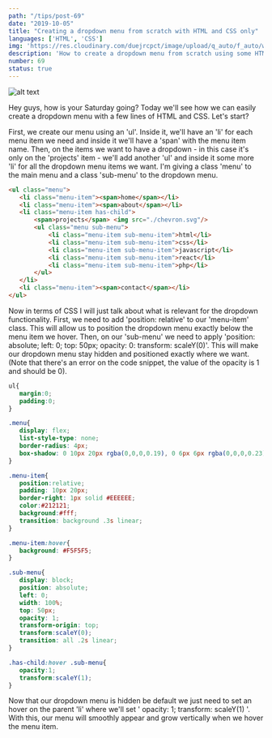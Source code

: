 ```yaml
---
path: "/tips/post-69"
date: "2019-10-05"
title: "Creating a dropdown menu from scratch with HTML and CSS only"
languages: ['HTML', 'CSS']
img: 'https://res.cloudinary.com/duejrcpct/image/upload/q_auto/f_auto/w_1000/v1586975101/tips/69-1_amk2g1.png'
description: 'How to create a dropdown menu from scratch using some HTML and CSS'
number: 69
status: true
---
```


![alt text](https://res.cloudinary.com/duejrcpct/image/upload/v1588702851/tips/69-2_es71st.gif "CSS drop-down menu")

Hey guys, how is your Saturday going?
Today we'll see how we can easily create a dropdown menu with a few lines of HTML and CSS. Let's start?

First, we create our menu using an 'ul'. Inside it, we'll have an 'li' for each menu item we need and inside it we'll have a 'span' with the menu item name. Then, on the items we want to have a dropdown - in this case it's only on the 'projects' item - we'll add another 'ul' and inside it some more 'li' for all the dropdown menu items we want. I'm giving a class 'menu' to the main menu and a class 'sub-menu' to the dropdown menu.

 ```html
<ul class="menu">
    <li class="menu-item"><span>home</span></li>
    <li class="menu-item"><span>about</span></li>
    <li class="menu-item has-child">
        <span>projects</span> <img src="./chevron.svg"/>
        <ul class="menu sub-menu">
            <li class="menu-item sub-menu-item">html</li>
            <li class="menu-item sub-menu-item">css</li>
            <li class="menu-item sub-menu-item">javascript</li>
            <li class="menu-item sub-menu-item">react</li>
            <li class="menu-item sub-menu-item">php</li>
        </ul>
    </li>
    <li class="menu-item"><span>contact</span></li>
</ul>
 ```

Now in terms of CSS I will just talk about what is relevant for the dropdown functionality. First, we need to add 'position: relative' to our 'menu-item' class. This will allow us to position the dropdown menu exactly below the menu item we hover. Then, on our 'sub-menu' we need to apply 'position: absolute; left: 0; top: 50px; opacity: 0: transform: scaleY(0)'. This will make our dropdown menu stay hidden and positioned exactly where we want. (Note that there's an error on the code snippet, the value of the opacity is 1 and should be 0).

 ```css
ul{
    margin:0;
    padding:0;
}

.menu{
    display: flex;
    list-style-type: none;
    border-radius: 4px;
    box-shadow: 0 10px 20px rgba(0,0,0,0.19), 0 6px 6px rgba(0,0,0,0.23);
}

.menu-item{
    position:relative;
    padding: 10px 20px;
    border-right: 1px solid #EEEEEE;
    color:#212121;
    background:#fff;
    transition: background .3s linear;
}

.menu-item:hover{
    background: #F5F5F5;
}

.sub-menu{
    display: block;
    position: absolute;
    left: 0;
    width: 100%;
    top: 50px;
    opacity: 1;
    transform-origin: top;
    transform:scaleY(0);
    transition: all .2s linear;
}

.has-child:hover .sub-menu{
    opacity:1;
    transform:scaleY(1);
}
 ```

Now that our dropdown menu is hidden be default we just need to set an hover on the parent 'li' where we'll set ' opacity: 1; transform: scaleY(1) '. With this, our menu will smoothly appear and grow vertically when we hover the menu item.